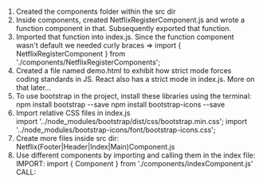 1) Created the components folder within the src dir
2) Inside components, created NetflixRegisterComponent.js and wrote a function component in that. Subsequently exported that function.
3) Imported that function into index.js. Since the function component wasn't default we needed curly braces => import { NetflixRegisterComponent } from './components/NetflixRegisterComponents';
4) Created a file named demo.html to exhibit how strict mode forces coding standards in JS. React also has a strict mode in index.js. More on that later...
5) To use bootstrap in the project, install these libraries using the terminal: 
    npm install bootstrap --save
    npm install bootstrap-icons --save
6) Import relative CSS files in index.js    
    import '../node_modules/bootstrap/dist/css/bootstrap.min.css';
    import '../node_modules/bootstrap-icons/font/bootstrap-icons.css';
7) Create more files inside src dir: Netflix(Footer|Header|Index|Main)Component.js
8) Use different components by importing and calling them in the index file: 
IMPORT: import { Component } from './components/indexComponent.js'
CALL: <Component />
